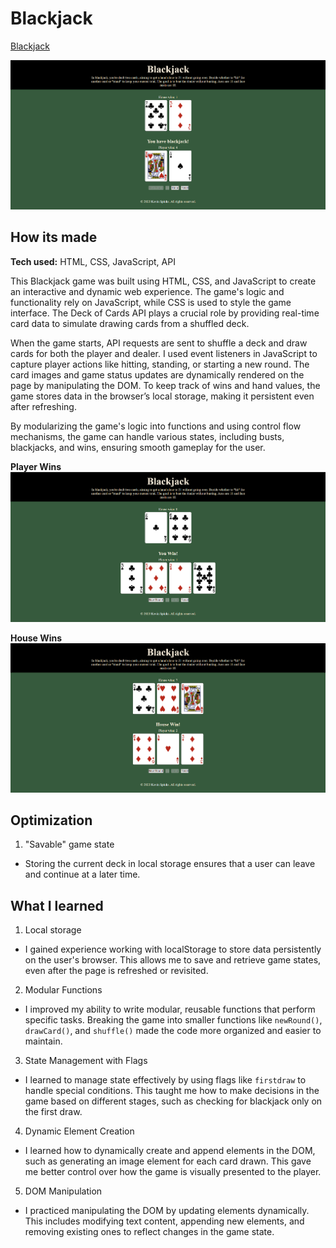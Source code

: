 # Blackjack

[Blackjack](https://spinksblackjack.netlify.app/)

![Blackjack 21](/img/blackjack.png)

## How its made
**Tech used:** HTML, CSS, JavaScript, API

This Blackjack game was built using HTML, CSS, and JavaScript to create an interactive and dynamic web experience. The game's logic and functionality rely on JavaScript, while CSS is used to style the game interface. The Deck of Cards API plays a crucial role by providing real-time card data to simulate drawing cards from a shuffled deck.

When the game starts, API requests are sent to shuffle a deck and draw cards for both the player and dealer. I used event listeners in JavaScript to capture player actions like hitting, standing, or starting a new round. The card images and game status updates are dynamically rendered on the page by manipulating the DOM. To keep track of wins and hand values, the game stores data in the browser’s local storage, making it persistent even after refreshing.

By modularizing the game's logic into functions and using control flow mechanisms, the game can handle various states, including busts, blackjacks, and wins, ensuring smooth gameplay for the user.

**Player Wins**
![Blackjack 21](/img/playerwins.png)


**House Wins**
![Blackjack 21](/img/housewins.png)

## Optimization
1. "Savable" game state
- Storing the current deck in local storage ensures that a user can leave and continue at a later time.

## What I learned

1. Local storage
- I gained experience working with localStorage to store data persistently on the user's browser. This allows me to save and retrieve game states, even after the page is refreshed or revisited.

2. Modular Functions
- I improved my ability to write modular, reusable functions that perform specific tasks. Breaking the game into smaller functions like `newRound()`, `drawCard()`, and `shuffle()` made the code more organized and easier to maintain.

3. State Management with Flags
- I learned to manage state effectively by using flags like `firstdraw` to handle special conditions. This taught me how to make decisions in the game based on different stages, such as checking for blackjack only on the first draw.

4. Dynamic Element Creation
- I learned how to dynamically create and append elements in the DOM, such as generating an image element for each card drawn. This gave me better control over how the game is visually presented to the player.

5. DOM Manipulation
- I practiced manipulating the DOM by updating elements dynamically. This includes modifying text content, appending new elements, and removing existing ones to reflect changes in the game state.
